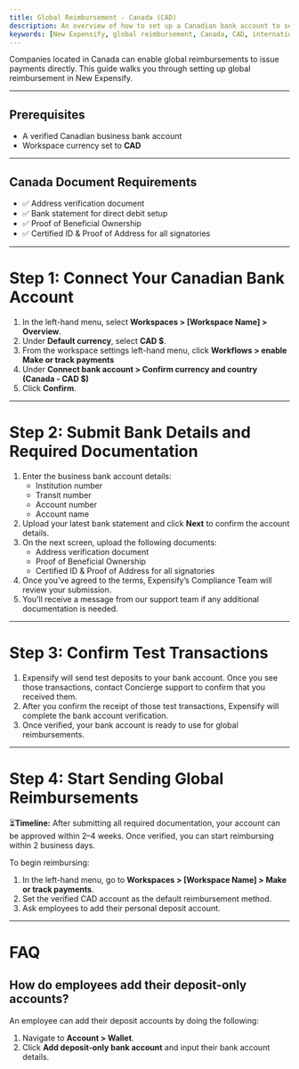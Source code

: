 ```yaml
---
title: Global Reimbursement - Canada (CAD)
description: An overview of how to set up a Canadian bank account to send global reimbursements. 
keywords: [New Expensify, global reimbursement, Canada, CAD, international payments]
---
```


<div id="new-expensify" markdown="1">

Companies located in Canada can enable global reimbursements to issue payments directly. This guide walks you through setting up global reimbursement in New Expensify.

---

## Prerequisites
* A verified Canadian business bank account
* Workspace currency set to **CAD**

---

## Canada Document Requirements
* ✅ Address verification document
* ✅ Bank statement for direct debit setup
* ✅ Proof of Beneficial Ownership
* ✅ Certified ID & Proof of Address for all signatories

---

# Step 1: Connect Your Canadian Bank Account
1. In the left-hand menu, select **Workspaces > [Workspace Name] > Overview**.
2. Under **Default currency**, select **CAD $**.
3. From the workspace settings left-hand menu, click **Workflows > enable Make or track payments**
4. Under **Connect bank account > Confirm currency and country (Canada - CAD $)**
5. Click **Confirm**.

---

# Step 2: Submit Bank Details and Required Documentation
1. Enter the business bank account details:
   * Institution number
   * Transit number
   * Account number
   * Account name
2. Upload your latest bank statement and click **Next** to confirm the account details.
3. On the next screen, upload the following documents:
   * Address verification document
   * Proof of Beneficial Ownership
   * Certified ID & Proof of Address for all signatories
4. Once you've agreed to the terms, Expensify’s Compliance Team will review your submission.
5. You’ll receive a message from our support team if any additional documentation is needed.

---

# Step 3: Confirm Test Transactions
1. Expensify will send test deposits to your bank account. Once you see those transactions, contact Concierge support to confirm that you received them.
2. After you confirm the receipt of those test transactions, Expensify will complete the bank account verification.
3. Once verified, your bank account is ready to use for global reimbursements.

---

# Step 4: Start Sending Global Reimbursements
⏳**Timeline:** After submitting all required documentation, your account can be approved within 2–4 weeks. Once verified, you can start reimbursing within 2 business days.

To begin reimbursing:
1. In the left-hand menu, go to **Workspaces > [Workspace Name] > Make or track payments**.
2. Set the verified CAD account as the default reimbursement method.
3. Ask employees to add their personal deposit account.

---

# FAQ

## How do employees add their deposit-only accounts?

An employee can add their deposit accounts by doing the following:

1. Navigate to **Account > Wallet**.
2. Click **Add deposit-only bank account** and input their bank account details.

</div>
